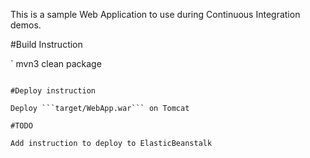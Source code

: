 This is a sample Web Application to use during Continuous Integration demos.

#Build Instruction

`
mvn3 clean package
```

#Deploy instruction

Deploy ```target/WebApp.war``` on Tomcat
 
#TODO
 
Add instruction to deploy to ElasticBeanstalk
